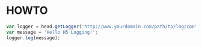 HOWTO
==

```javascript
var logger = head.getLogger('http://www.yourdomain.com/path/to/log/controller');
var message = 'Hello H5 Logging!';
logger.log(message);
```
